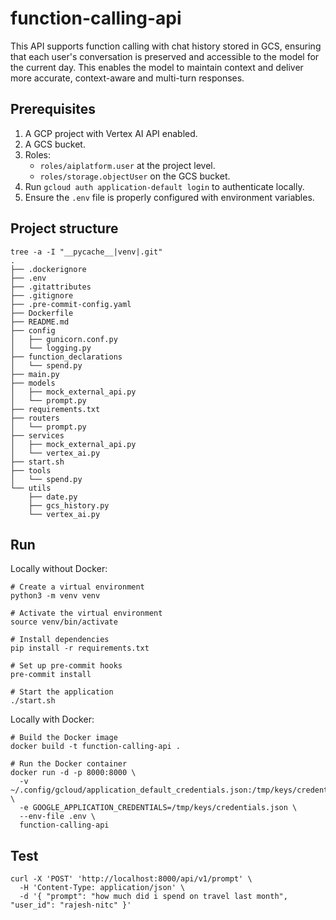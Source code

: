 # function-calling-api

This API supports function calling with chat history stored in GCS, ensuring that each user's conversation is preserved and accessible to the model for the current day. This enables the model to maintain context and deliver more accurate, context-aware and multi-turn responses.

## Prerequisites

1. A GCP project with Vertex AI API enabled.
2. A GCS bucket.
3. Roles:
   - `roles/aiplatform.user` at the project level.
   - `roles/storage.objectUser` on the GCS bucket.
4. Run `gcloud auth application-default login` to authenticate locally.
5. Ensure the `.env` file is properly configured with environment variables.


## Project structure
```
tree -a -I "__pycache__|venv|.git"
.
├── .dockerignore
├── .env
├── .gitattributes
├── .gitignore
├── .pre-commit-config.yaml
├── Dockerfile
├── README.md
├── config
│   ├── gunicorn.conf.py
│   └── logging.py
├── function_declarations
│   └── spend.py
├── main.py
├── models
│   ├── mock_external_api.py
│   └── prompt.py
├── requirements.txt
├── routers
│   └── prompt.py
├── services
│   ├── mock_external_api.py
│   └── vertex_ai.py
├── start.sh
├── tools
│   └── spend.py
└── utils
    ├── date.py
    ├── gcs_history.py
    └── vertex_ai.py
```

## Run

Locally without Docker:
```
# Create a virtual environment
python3 -m venv venv

# Activate the virtual environment
source venv/bin/activate

# Install dependencies
pip install -r requirements.txt

# Set up pre-commit hooks
pre-commit install

# Start the application
./start.sh

```

Locally with Docker:
```
# Build the Docker image
docker build -t function-calling-api .

# Run the Docker container
docker run -d -p 8000:8000 \
  -v ~/.config/gcloud/application_default_credentials.json:/tmp/keys/credentials.json \
  -e GOOGLE_APPLICATION_CREDENTIALS=/tmp/keys/credentials.json \
  --env-file .env \
  function-calling-api

```

## Test
```
curl -X 'POST' 'http://localhost:8000/api/v1/prompt' \
  -H 'Content-Type: application/json' \
  -d '{ "prompt": "how much did i spend on travel last month", "user_id": "rajesh-nitc" }'

```
